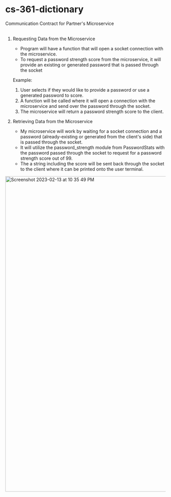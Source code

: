 # cs-361-dictionary

Communication Contract for Partner's Microservice<br><br>

1. Requesting Data from the Microservice
    * Program will have a function that will open a socket connection with the microservice.
    * To request a password strength score from the microservice, it will provide an existing or generated password that is passed through the socket

    Example:
    1. User selects if they would like to provide a password or use a generated password to score.
    2. A function will be called where it will open a connection with the microservice and send over the password through the socket.
    3. The microservice will return a password strength score to the client.

2. Retrieving Data from the Microservice
    * My microservice will work by waiting for a socket connection and a password (already-existing or generated from the client's side) that is passed through the socket.
    * It will utilize the password_strength module from PasswordStats with the password passed through the socket to request for a password strength score out of 99.
    * The a string including the score will be sent back through the socket to the client where it can be printed onto the user terminal.
  

   
<img width="992" alt="Screenshot 2023-02-13 at 10 35 49 PM" src="https://user-images.githubusercontent.com/91238002/218633242-b3c537bd-d0e3-4d8d-bc62-1ecf9f0a7948.png">
